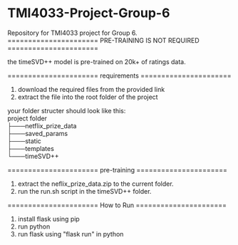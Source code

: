 # TMI4033-Project-Group-6  
Repository for TMI4033 project for Group 6.  
====================== PRE-TRAINING IS NOT REQUIRED ======================  

the timeSVD++ model is pre-trained on 20k+ of ratings data.  

====================== requirements ======================  
1. download the required files from the provided link  
2. extract the file into the root folder of the project  

your folder structer should look like this:  
project folder  
├───netflix_prize_data  
├───saved_params  
├───static  
├───templates  
└───timeSVD++
   
====================== pre-training ======================  
1. extract the neflix_prize_data.zip to the current folder.  
2. run the run.sh script in the timeSVD++ folder.  

====================== How to Run ======================  
1. install flask using pip  
2. run python  
3. run flask using "flask run" in python  
